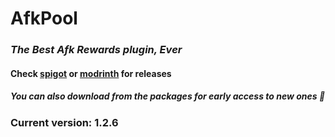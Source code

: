 # AfkPool

### _The Best Afk Rewards plugin, Ever_

#### Check **[spigot](v.gd/AfkPool)** or **[modrinth](https://modrinth.com/plugin/afk-pool/version/1.2.6)** for releases

##### _You can also download from the packages for early access to new ones 🤫_

### Current version: <b>1.2.6</b>
